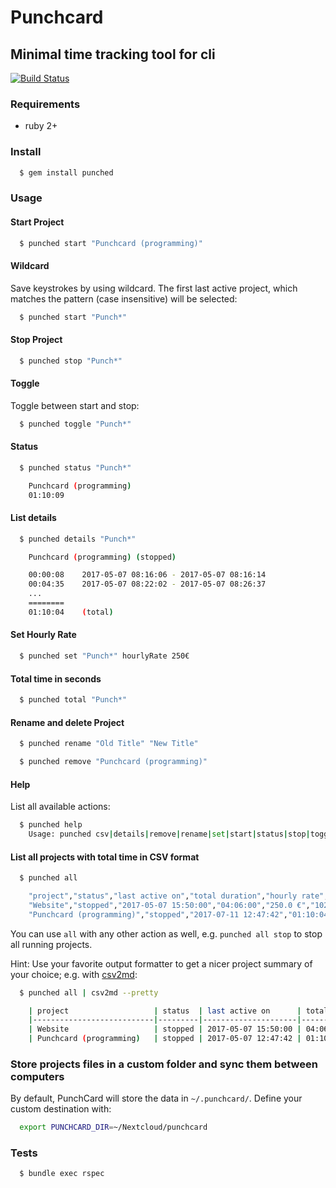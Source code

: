 # Punchcard
## Minimal time tracking tool for cli

[![Build Status](https://travis-ci.org/pstaender/punched.svg?branch=v1.0.0&style=for-the-badge)](https://travis-ci.org/pstaender/punched)

### Requirements

  * ruby 2+

### Install

```sh
  $ gem install punched
```

### Usage

#### Start Project

```sh
  $ punched start "Punchcard (programming)"
```

#### Wildcard

Save keystrokes by using wildcard. The first last active project, which matches the pattern (case insensitive) will be selected:

```sh
  $ punched start "Punch*"
```

#### Stop Project

```sh
  $ punched stop "Punch*"
```

#### Toggle

Toggle between start and stop:

```sh
  $ punched toggle "Punch*"
```

#### Status

```sh
  $ punched status "Punch*"

    Punchcard (programming)
    01:10:09
```

#### List details

```sh
  $ punched details "Punch*"

    Punchcard (programming) (stopped)

    00:00:08	2017-05-07 08:16:06 - 2017-05-07 08:16:14
    00:04:35	2017-05-07 08:22:02 - 2017-05-07 08:26:37
    ...
    ========
    01:10:04	(total)
```

#### Set Hourly Rate

```sh
  $ punched set "Punch*" hourlyRate 250€
```

#### Total time in seconds

```sh
  $ punched total "Punch*"
```

#### Rename and delete Project

```sh
  $ punched rename "Old Title" "New Title"
```

```sh
  $ punched remove "Punchcard (programming)"
```

#### Help

List all available actions:

```sh
  $ punched help
    Usage: punched csv|details|remove|rename|set|start|status|stop|toggle|total 'Name of my project'
```

#### List all projects with total time in CSV format

```sh
  $ punched all

    "project","status","last active on","total duration","hourly rate","earnings"
    "Website","stopped","2017-05-07 15:50:00","04:06:00","250.0 €","1025.00 €"
    "Punchcard (programming)","stopped","2017-07-11 12:47:42","01:10:04","",""
```

You can use `all` with any other action as well, e.g. `punched all stop` to stop all running projects.

Hint: Use your favorite output formatter to get a nicer project summary of your choice; e.g. with [csv2md](https://www.npmjs.com/package/csv2md):

```sh
  $ punched all | csv2md --pretty

    | project                   | status  | last active on      | total duration | hourly rate | earnings |
    |---------------------------|---------|---------------------|----------------|-------------|----------|
    | Website                   | stopped | 2017-05-07 15:50:00 | 04:06:00       | 250.0 €     | 1025.0 € |
    | Punchcard (programming)   | stopped | 2017-05-07 12:47:42 | 01:10:04       |             |          |
```

### Store projects files in a custom folder and sync them between computers

By default, PunchCard will store the data in `~/.punchcard/`. Define your custom destination with:

```sh
  export PUNCHCARD_DIR=~/Nextcloud/punchcard
```


### Tests

```sh
  $ bundle exec rspec
```
